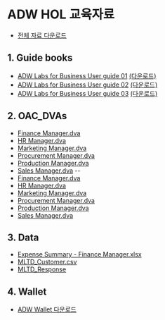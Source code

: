 # ADW HOL 교육자료
* [전체 자료 다운로드](https://github.com/hiwylee/ADW_HOL_TRAINING/raw/master/allinone.zip)
## 1. Guide books <a name="guide" />
<!--
* [ADW Labs for Business User guide 01](https://github.com/hiwylee/ADW_HOL_TRAINING/raw/master/2.%20OAC_DVAs/Finance%20Manager.dva)
-->
* [ADW Labs for Business User guide 01](1.%20Guide%20books/ADW%20Labs%20for%20Busines%20Use%20guide%2001.pdf) [(다운로드)](https://github.com/hiwylee/ADW_HOL_TRAINING/raw/master/.%20Guide%20books/ADW%20Labs%20for%20Busines%20Use%20guide%2001.pdf)
* [ADW Labs for Business User guide 02](1.%20Guide%20books/ADW%20Labs%20for%20Busines%20Use%20guide%20021.pdf) [(다운로드)](https://github.com/hiwylee/ADW_HOL_TRAINING/raw/master/.%20Guide%20books/ADW%20Labs%20for%20Busines%20Use%20guide%2002.pdf)
* [ADW Labs for Business User guide 03](1.%20Guide%20books/ADW%20Labs%20for%20Busines%20Use%20guide%2003.pdf) [(다운로드)](https://github.com/hiwylee/ADW_HOL_TRAINING/raw/master/.%20Guide%20books/ADW%20Labs%20for%20Busines%20Use%20guide%2003.pdf)
<!--
* <a href="1. Guide books/ADW Labs for Business User guide 01.pdf">ADW Labs for Business User guide 01</a>
* <a href="1. Guide books/ADW Labs for Business User guide 02.pdf">ADW Labs for Business User guide 02</a>
* <a href="1. Guide books/ADW Labs for Business User guide 03.pdf">ADW Labs for Business User guide 03</a>
-->
## 2. OAC_DVAs <a name="dva" />

* [Finance Manager.dva](https://github.com/hiwylee/ADW_HOL_TRAINING/raw/master/2.%20OAC_DVAs/Finance%20Manager.dva)
* [HR Manager.dva](https://github.com/hiwylee/ADW_HOL_TRAINING/raw/master/2.%20OAC_DVAs/HR%20Manager.dva)
* [Marketing Manager.dva](https://github.com/hiwylee/ADW_HOL_TRAINING/raw/master/2.%20OAC_DVAs/Marketing%20Manager.dva)
* [Procurement Manager.dva](https://github.com/hiwylee/ADW_HOL_TRAINING/raw/master/2.%20OAC_DVAs/Procurement%20Manager.dva)
* [Production Manager.dva](https://github.com/hiwylee/ADW_HOL_TRAINING/raw/master/2.%20OAC_DVAs/Production%20Manager.dva)
* [Sales Manager.dva](https://github.com/hiwylee/ADW_HOL_TRAINING/raw/master/2.%20OAC_DVAs/Sales%20Manager.dva)
--
* <a href="2. OAC_DVAs/Finance Manager.dva">Finance Manager.dva</a>
* <a href="2. OAC_DVAs/HR Manager.dva">HR Manager.dva</a>
* <a href="2. OAC_DVAs/Marketing Manager.dva">Marketing Manager.dva</a>
* <a href="2. OAC_DVAs/Procurement Manager.dva">Procurement Manager.dva</a>
* <a href="2. OAC_DVAs/Production Manager.dva">Production Manager.dva</a>
* <a href="2. OAC_DVAs/Sales Manager.dva">Sales Manager.dva</a>

## 3. Data <a name="data" />
* [Expense Summary - Finance Manager.xlsx](https://github.com/hiwylee/ADW_HOL_TRAINING/raw/master/3.%20Data/Expense%20Summary%20-%20Finance%20Manager.xlsx)
* [MLTD_Customer.csv](https://github.com/hiwylee/ADW_HOL_TRAINING/raw/master/3.%20Data/MLTD_Customer.csv)
* [MLTD_Response](https://github.com/hiwylee/ADW_HOL_TRAINING/raw/master/3.%20Data/MLTD_Response)

## 4. Wallet <a name="wallet" />
* [ADW Wallet 다운로드 ](https://github.com/hiwylee/ADW_HOL_TRAINING/raw/master/Wallet_adwoac0.zip)

